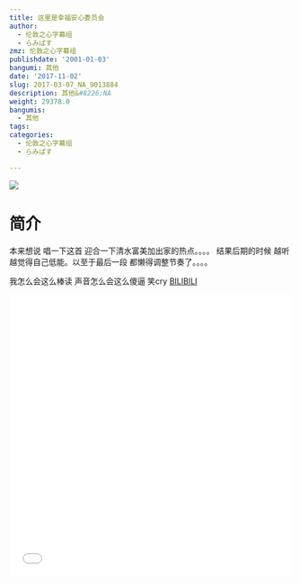 ```yaml
---
title: 这里是幸福安心委员会
author:
  - 伦敦之心字幕组
  - らみぱす
zmz: 伦敦之心字幕组
publishdate: '2001-01-03'
bangumi: 其他
date: '2017-11-02'
slug: 2017-03-07_NA_9013884
description: 其他&#8226;NA
weight: 29378.0
bangumis:
  - 其他
tags:
categories:
  - 伦敦之心字幕组
  - らみぱす

---
```

![](https://i.imgur.com/6BptFO4.png)
# 简介  
本来想说 唱一下这首 迎合一下清水富美加出家的热点。。。。 
结果后期的时候 越听越觉得自己低能。以至于最后一段 都懒得调整节奏了。。。。

我怎么会这么棒读
声音怎么会这么傻逼  笑cry
  [BILIBILI](https://www.bilibili.com/video/av9013884/)

<div class="vcontainer"><div class="vcontainer">  <iframe class='video' class='video' src="//www.bilibili.com/html/html5player.html?cid=14885017&aid=9013884" width="100%" height="500" frameborder="0" allowfullscreen="allowfullscreen"></iframe></div></div>
